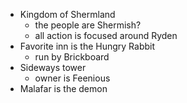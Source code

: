 * Kingdom of Shermland
	* the people are Shermish?
	* all action is focused around Ryden
* Favorite inn is the Hungry Rabbit
	* run by Brickboard
* Sideways tower
	* owner is Feenious
* Malafar is the demon